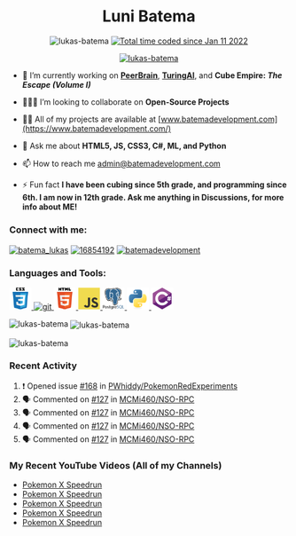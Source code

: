 <h1 align="center">Luni Batema</h1>

<p align="center"> <img src="https://komarev.com/ghpvc/?username=lukas-batema&label=Profile%20views&color=0e75b6&style=flat" alt="lukas-batema" /> <a href="https://wakatime.com/@a5a7e9a1-f323-41da-a78c-cef00e6d45a5"><img src="https://wakatime.com/badge/user/a5a7e9a1-f323-41da-a78c-cef00e6d45a5.svg" alt="Total time coded since Jan 11 2022" /></a></p><p align="center">

<p align="center"> <a href="https://github.com/ryo-ma/github-profile-trophy"><img src="https://github-profile-trophy.vercel.app/?username=lukas-batema" alt="lukas-batema" /></a> </p>

- 🔭 I’m currently working on **[PeerBrain](https://github.com/PeerBrain)**, **[TuringAI](https://github.com/TuringAI-Team)**, and **Cube Empire: *The Escape (Volume I)***

- 🧑‍🤝‍🧑 I’m looking to collaborate on **Open-Source Projects**

- 👨‍💻 All of my projects are available at [www.batemadevelopment.com](https://www.batemadevelopment.com/)

- 💬 Ask me about **HTML5, JS, CSS3, C#, ML, and Python**

- 📫 How to reach me [admin@batemadevelopment.com](mailto:admin@batemadevelopment.com)

- ⚡ Fun fact **I have been cubing since 5th grade, and programming since 6th. I am now in 12th grade. Ask me anything in Discussions, for more info about ME!** 

<h3 align="left">Connect with me:</h3>
<p align="left">
<a href="https://twitter.com/batema_lukas" target="blank"><img align="center" src="https://raw.githubusercontent.com/rahuldkjain/github-profile-readme-generator/master/src/images/icons/Social/twitter.svg" alt="batema_lukas" height="30" width="40" /></a>
<a href="https://stackoverflow.com/users/16854192" target="blank"><img align="center" src="https://raw.githubusercontent.com/rahuldkjain/github-profile-readme-generator/master/src/images/icons/Social/stack-overflow.svg" alt="16854192" height="30" width="40" /></a>
<a href="https://instagram.com/batemadevelopment" target="blank"><img align="center" src="https://raw.githubusercontent.com/rahuldkjain/github-profile-readme-generator/master/src/images/icons/Social/instagram.svg" alt="batemadevelopment" height="30" width="40" /></a>
</p>

<h3 align="left">Languages and Tools:</h3>
<p align="left"> <a href="https://www.w3schools.com/css/" target="_blank"> <img src="https://raw.githubusercontent.com/devicons/devicon/master/icons/css3/css3-original-wordmark.svg" alt="css3" width="40" height="40"/> </a> <a href="https://git-scm.com/" target="_blank"> <img src="https://www.vectorlogo.zone/logos/git-scm/git-scm-icon.svg" alt="git" width="40" height="40"/> </a> <a href="https://www.w3.org/html/" target="_blank"> <img src="https://raw.githubusercontent.com/devicons/devicon/master/icons/html5/html5-original-wordmark.svg" alt="html5" width="40" height="40"/> </a> <a href="https://developer.mozilla.org/en-US/docs/Web/JavaScript" target="_blank"> <img src="https://raw.githubusercontent.com/devicons/devicon/master/icons/javascript/javascript-original.svg" alt="javascript" width="40" height="40"/> </a> <a href="https://www.postgresql.org" target="_blank"> <img src="https://raw.githubusercontent.com/devicons/devicon/master/icons/postgresql/postgresql-original-wordmark.svg" alt="postgresql" width="40" height="40"/> </a> <a href="https://www.python.org" target="_blank"> <img src="https://raw.githubusercontent.com/devicons/devicon/master/icons/python/python-original.svg" alt="python" width="40" height="40"/> </a> <a href="https://learn.microsoft.com/en-us/dotnet/csharp/" target="_blank"> <img src="https://raw.githubusercontent.com/devicons/devicon/master/icons/csharp/csharp-original.svg" alt="csharp" width="40" height="40"/>  </a> </p>

<p><img align="left" src="https://github-readme-stats.vercel.app/api/top-langs?username=lukas-batema&show_icons=true&theme=dark&locale=en&layout=compact" alt="lukas-batema" /></p>

<p>&nbsp;<img align="center" src="https://github-readme-stats.vercel.app/api?username=lukas-batema&show_icons=true&theme=dark&locale=en" alt="lukas-batema" /></p>

<p><img align="center" src="https://github-readme-streak-stats.herokuapp.com/?user=lukas-batema&theme=dark" alt="lukas-batema" /></p>

### Recent Activity
<!--START_SECTION:activity-->
1. ❗ Opened issue [#168](https://github.com/PWhiddy/PokemonRedExperiments/issues/168) in [PWhiddy/PokemonRedExperiments](https://github.com/PWhiddy/PokemonRedExperiments)
2. 🗣 Commented on [#127](https://github.com/MCMi460/NSO-RPC/issues/127#issuecomment-1962724279) in [MCMi460/NSO-RPC](https://github.com/MCMi460/NSO-RPC)
3. 🗣 Commented on [#127](https://github.com/MCMi460/NSO-RPC/issues/127#issuecomment-1962723265) in [MCMi460/NSO-RPC](https://github.com/MCMi460/NSO-RPC)
4. 🗣 Commented on [#127](https://github.com/MCMi460/NSO-RPC/issues/127#issuecomment-1962696270) in [MCMi460/NSO-RPC](https://github.com/MCMi460/NSO-RPC)
5. 🗣 Commented on [#127](https://github.com/MCMi460/NSO-RPC/issues/127#issuecomment-1962690798) in [MCMi460/NSO-RPC](https://github.com/MCMi460/NSO-RPC)
<!--END_SECTION:activity-->

### My Recent YouTube Videos (All of my Channels)
<!-- BLOG-POST-LIST:START -->
- [Pokemon X Speedrun](https://www.youtube.com/watch?v=vxPf7sT0Sgs)
- [Pokemon X Speedrun](https://www.youtube.com/watch?v=vMHpShIFNXM)
- [Pokemon X Speedrun](https://www.youtube.com/watch?v=VQ1M1O8Jnfo)
- [Pokemon X Speedrun](https://www.youtube.com/watch?v=nmM7Fny7pww)
- [Pokemon X Speedrun](https://www.youtube.com/watch?v=8u43CLV5UZU)
<!-- BLOG-POST-LIST:END -->
